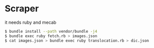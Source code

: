 # Scraper

it needs ruby and mecab

```sh
$ bundle install --path vendor/bundle -j4
$ bundle exec ruby fetch.rb > images.json
$ cat images.json > bundle exec ruby translocation.rb > dic.json
```
